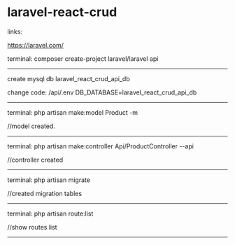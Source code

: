 # laravel-react-crud


links:

https://laravel.com/


terminal:
composer create-project laravel/laravel api


***********************
create mysql db laravel_react_crud_api_db

change code:
/api/.env 
DB_DATABASE=laravel_react_crud_api_db

************
terminal:
php artisan make:model Product -m

//model created.


******************
terminal:
php artisan make:controller Api/ProductController --api

//controller created

*******************
terminal: 
php artisan migrate

//created migration tables
*********************

terminal:
php artisan route:list

//show routes list
*************************
